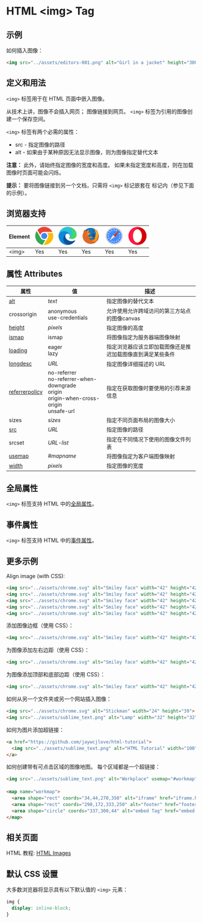 HTML \<img> Tag
===

## 示例

如何插入图像：

```html idoc:preview
<img src="../assets/editors-001.png" alt="Girl in a jacket" height="300">
```
<!--rehype:style=min-height: 300px;-->

## 定义和用法

`<img>` 标签用于在 HTML 页面中嵌入图像。

从技术上讲，图像不会插入网页； 图像链接到网页。 `<img>` 标签为引用的图像创建一个保存空间。

`<img>` 标签有两个必需的属性：

* src - 指定图像的路径
* alt - 如果由于某种原因无法显示图像，则为图像指定替代文本

**注意：** 此外，请始终指定图像的宽度和高度。 如果未指定宽度和高度，则在加载图像时页面可能会闪烁。

**提示：** 要将图像链接到另一个文档，只需将 `<img>` 标记嵌套在 [<a>](./a.md) 标记内（参见下面的示例）。

## 浏览器支持

| Element | ![chrome][1] | ![edge][2] | ![firefox][3] | ![safari][4] | ![opera][5] |
| ------- | --- | --- | --- | --- | --- |
| \<img>  | Yes | Yes | Yes | Yes | Yes |

## 属性 Attributes

| 属性 | 值 | 描述 |
| ---- | ---- | ---- |
| [alt](att_img_alt.asp) | *text* | 指定图像的替代文本|
| crossorigin | anonymous<br>use-credentials | 允许使用允许跨域访问的第三方站点的图像canvas                                |
| [height](att_img_height.asp)                | *pixels* | 指定图像的高度|
| [ismap](att_img_ismap.asp)                  | ismap | 将图像指定为服务器端图像映射|
| [loading](att_img_loading.asp)              | eager <br> lazy | 指定浏览器应该立即加载图像还是推迟加载图像直到满足某些条件|
| [longdesc](att_img_longdesc.asp)            | *URL* | 指定图像详细描述的 URL|
| [referrerpolicy](att_img_referrepolicy.asp) | no-referrer<br>no-referrer-when-downgrade<br>origin<br>origin-when-cross-origin<br>unsafe-url | 指定在获取图像时要使用的引荐来源信息|
| sizes                                       | *sizes* | 指定不同页面布局的图像大小|
| [src](att_img_src.asp)                      | *URL* | 指定图像的路径|
| srcset                                      | *URL-list* | 指定在不同情况下使用的图像文件列表|
| [usemap](att_img_usemap.asp)                | *#mapname* | 将图像指定为客户端图像映射|
| [width](att_img_width.asp)                  | *pixels* | 指定图像的宽度|

## 全局属性

`<img>` 标签支持 HTML 中的[全局属性](../reference/standardattributes.md)。

## 事件属性

`<img>` 标签支持 HTML 中的[事件属性](../reference/eventattributes.md)。

## 更多示例

Align image (with CSS):

```html idoc:preview
<img src="../assets/chrome.svg" alt="Smiley face" width="42" height="42" style="vertical-align:bottom">
<img src="../assets/chrome.svg" alt="Smiley face" width="42" height="42" style="vertical-align:middle">
<img src="../assets/chrome.svg" alt="Smiley face" width="42" height="42" style="vertical-align:top">
<img src="../assets/chrome.svg" alt="Smiley face" width="42" height="42" style="float:right">
<img src="../assets/chrome.svg" alt="Smiley face" width="42" height="42" style="float:left">
```

添加图像边框（使用 CSS）：

```html idoc:preview
<img src="../assets/chrome.svg" alt="Smiley face" width="42" height="42" style="border:5px solid black">
```

为图像添加左右边距（使用 CSS）：

```html idoc:preview
<img src="../assets/chrome.svg" alt="Smiley face" width="42" height="42" style="vertical-align:middle;margin:0px 50px">
```

为图像添加顶部和底部边距（使用 CSS）：

```html idoc:preview
<img src="../assets/chrome.svg" alt="Smiley face" width="42" height="42" style="vertical-align:middle;margin:50px 0px">
```
<!--rehype:style=min-height: 120px;-->

如何从另一个文件夹或另一个网站插入图像：

```html idoc:preview
<img src="../assets/chrome.svg" alt="Stickman" width="24" height="39">
<img src="../assets/sublime_text.png" alt="Lamp" width="32" height="32">
```

如何为图片添加超链接：

```html idoc:preview
<a href="https://github.com/jaywcjlove/html-tutorial">
  <img src="../assets/sublime_text.png" alt="HTML Tutorial" width="100" height="132">
</a>
```
<!--rehype:style=min-height: 132px;-->

如何创建带有可点击区域的图像地图。 每个区域都是一个超链接：

```html idoc:preview
<img src="../assets/sublime_text.png" alt="Workplace" usemap="#workmap" width="400" height="379">

<map name="workmap">
  <area shape="rect" coords="34,44,270,350" alt="iframe" href="iframe.html">
  <area shape="rect" coords="290,172,333,250" alt="footer" href="footer.htm">
  <area shape="circle" coords="337,300,44" alt="embed Tag" href="embed.htm">
</map>
```

## 相关页面

HTML 教程: [HTML Images](../tutorial/images.md)

## 默认 CSS 设置

大多数浏览器将显示具有以下默认值的 `<img>` 元素：

```css
img {
  display: inline-block;
}
```

[1]: ../assets/chrome.svg
[2]: ../assets/edge.svg
[3]: ../assets/firefox.svg
[4]: ../assets/safari.svg
[5]: ../assets/opera.svg